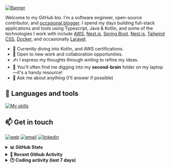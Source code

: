 [![Banner](https://raw.githubusercontent.com/wilfriedago/wilfriedago/main/assets/1.png)][website]

Welcome to my GitHub bio. I'm a software engineer, open-source contributor, and [occasional blogger][blog]. I spend my days building full-stack applications and tools using Typescript, Java & Kotlin, and some of the technologies I work with include [AWS](https://aws.amazon.com/fr/), [Next.js](https://nextjs.org/), [Spring Boot](https://spring.io/projects/spring-boot), [Nest.js](https://nestjs.com/), [Tailwind CSS](https://github.com/tailwindlabs/tailwindcss), [Docker](https://www.docker.com/), and occasionally [Laravel](https://laravel.com/).

- 🔭 Currently diving into Kotlin, and AWS certifications.
- 👯 Open to new work and collaboration opportunities.
- ✍️ I express my thoughts through writing to refine my ideas.
- 🧠 You'll often find me digging into my **second-brain** folder on my laptop—it's a handy resource!
- 💬 Ask me about anything (I'll answer if possible)

## 🎨 Languages and tools

[![My skills](https://skillicons.dev/icons?i=typescript,js,nodejs,nest,java,kotlin,spring,python,fastapi,django,aws,docker,vscode,idea,tailwind&perline=15)](https://wilfriedago.dev/about#skills)

## 📫 Get in touch
[![web](https://img.shields.io/badge/WEBSITE-12100E?logo=google-earth&color=282A36)][website]
[![email](https://img.shields.io/badge/MAIL-12100E?logo=mailgun&color=282A36)][mail]
[![linkedin](https://img.shields.io/badge/LINKEDIN-12100E?logo=linkedin&color=282A36)][linkedin]


<details>
  <summary><b>📊 GitHub Stats</b></summary>
	<br/>
	<p align="left">
		<img width="49.5%" src="https://github-readme-stats.vercel.app/api?username=wilfriedago&show_icons=true&count_private=true&title_color=10b981&icon_color=10b981&theme=react&hide_border=true" />
		<img width="49.5%" src="https://streak-stats.demolab.com/?user=wilfriedago&hide_border=true&theme=react&ring=10b981&fire=fff&currStreakNum=fff&sideLabels=10b981&currStreakLabel=10b981&sideNums=fff" />
	</p>
</details>

<details>
  <summary><b>📅 Recent Github Activity</b></summary>
	<br>

<!--RECENT_ACTIVITY:last_update-->
Last Updated: Sunday, February 23rd, 2025, 4:16:59 AM
<!--RECENT_ACTIVITY:last_update_end-->

<!--RECENT_ACTIVITY:start-->
1. ⭐ Starred [antfu/node-modules-inspector](https://github.com/antfu/node-modules-inspector)<br>
2. ⭐ Starred [moneyflow-dev/moneyflow](https://github.com/moneyflow-dev/moneyflow)<br>
3. ❌ Closed PR [#38263](https://github.com/mdn/content/pull/38263) in [mdn/content](https://github.com/mdn/content)<br>
4. 💬 Commented on [#38263](https://github.com/mdn/content/pull/38263#discussion_r1965538760) in [mdn/content](https://github.com/mdn/content)<br>
5. ⭐ Starred [Vibrant-Colors/node-vibrant](https://github.com/Vibrant-Colors/node-vibrant)<br>
<!--RECENT_ACTIVITY:end-->
</details>

<details>
  <summary><b>🕐 Coding activity (last 7 days)</b></summary>
	<br>

<!--START_SECTION:waka-->

```python
Total Time: 25 hrs 43 mins

Java         9 hrs 53 mins   █████████▒░░░░░░░░░░░░░░░   37.31 %
TypeScript   4 hrs 36 mins   ████▒░░░░░░░░░░░░░░░░░░░░   17.40 %
SQL          2 hrs 5 mins    ██░░░░░░░░░░░░░░░░░░░░░░░   07.90 %
JavaScript   1 hr 44 mins    █▓░░░░░░░░░░░░░░░░░░░░░░░   06.57 %
Other        48 mins         ▓░░░░░░░░░░░░░░░░░░░░░░░░   03.04 %
```

<!--END_SECTION:waka-->
</details>

[website]: https://wilfriedago.dev
[linkedin]: https://linkedin.com/in/wilfriedago
[blog]: https://wilfriedago.dev/blog
[mail]: mailto:me@wilfriedago.dev
